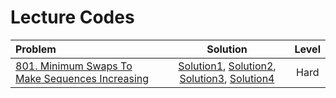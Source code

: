 # Lecture Codes

|  **Problem**  |  **Solution**  |  **Level**  |
|:--------------|:--------------:|:-----------:|
|  [801. Minimum Swaps To Make Sequences Increasing](https://leetcode.com/problems/minimum-swaps-to-make-sequences-increasing/description/)  |  [Solution1](), [Solution2](), [Solution3](), [Solution4]()  |  Hard  |